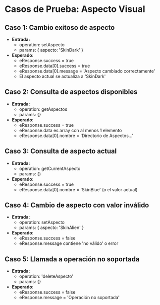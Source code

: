 # Casos de Prueba: Aspecto Visual

## Caso 1: Cambio exitoso de aspecto
- **Entrada:**
  - operation: setAspecto
  - params: { aspecto: 'SkinDark' }
- **Esperado:**
  - eResponse.success = true
  - eResponse.data[0].success = true
  - eResponse.data[0].message = 'Aspecto cambiado correctamente'
  - El aspecto actual se actualiza a 'SkinDark'

## Caso 2: Consulta de aspectos disponibles
- **Entrada:**
  - operation: getAspectos
  - params: {}
- **Esperado:**
  - eResponse.success = true
  - eResponse.data es array con al menos 1 elemento
  - eResponse.data[0].nombre = 'Directorio de Aspectos...'

## Caso 3: Consulta de aspecto actual
- **Entrada:**
  - operation: getCurrentAspecto
  - params: {}
- **Esperado:**
  - eResponse.success = true
  - eResponse.data[0].nombre = 'SkinBlue' (o el valor actual)

## Caso 4: Cambio de aspecto con valor inválido
- **Entrada:**
  - operation: setAspecto
  - params: { aspecto: 'SkinAlien' }
- **Esperado:**
  - eResponse.success = false
  - eResponse.message contiene 'no válido' o error

## Caso 5: Llamada a operación no soportada
- **Entrada:**
  - operation: 'deleteAspecto'
  - params: {}
- **Esperado:**
  - eResponse.success = false
  - eResponse.message = 'Operación no soportada'
